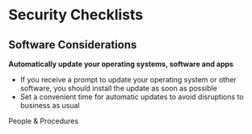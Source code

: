 # Security Checklists

## Software Considerations

**Automatically update your operating systems, software and apps**

- If you receive a prompt to update your operating system or other software, you should install the update as soon as possible
- Set a convenient time for automatic updates to avoid disruptions to business as usual

People & Procedures